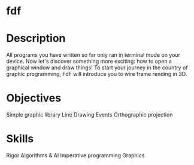 # fdf

# Description
All programs you have written so far only ran in terminal mode on your device. Now let's discover something more exciting: how to open a graphical window and draw things! To start your journey in the country of graphic programming, FdF will introduce you to wire frame rending in 3D.

# Objectives
Simple graphic library 
Line Drawing 
Events 
Orthographic projection 

# Skills
Rigor 
Algorithms & AI 
Imperative programming 
Graphics 
